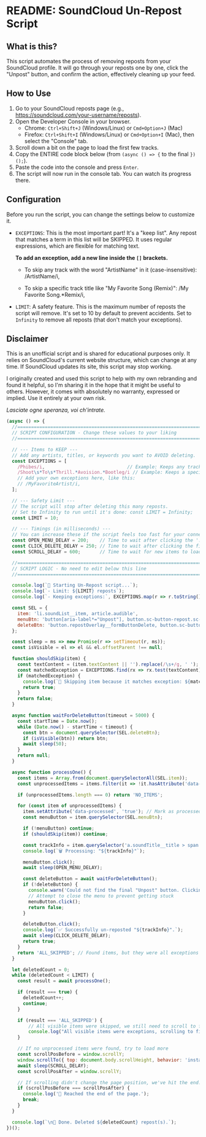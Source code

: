 README: SoundCloud Un-Repost Script
====================================

What is this?
-------------
This script automates the process of removing reposts from your SoundCloud profile.
It will go through your reposts one by one, click the "Unpost" button, and
confirm the action, effectively cleaning up your feed.

How to Use
----------
1.  Go to your SoundCloud reposts page (e.g., https://soundcloud.com/your-username/reposts).
2.  Open the Developer Console in your browser.
    - Chrome: `Ctrl+Shift+J` (Windows/Linux) or `Cmd+Option+J` (Mac)
    - Firefox: `Ctrl+Shift+I` (Windows/Linux) or `Cmd+Option+I` (Mac), then select the "Console" tab.
3.  Scroll down a bit on the page to load the first few tracks.
4.  Copy the ENTIRE code block below (from `(async () => {` to the final `})();`).
5.  Paste the code into the console and press `Enter`.
6.  The script will now run in the console tab. You can watch its progress there.

Configuration
-------------
Before you run the script, you can change the settings below to customize it.

- `EXCEPTIONS`: This is the most important part! It's a "keep list". Any repost
  that matches a term in this list will be SKIPPED. It uses regular expressions,
  which are flexible for matching text.

  **To add an exception, add a new line inside the `[]` brackets.**

  - To skip any track with the word "ArtistName" in it (case-insensitive):
    /ArtistName/i,

  - To skip a specific track title like "My Favorite Song (Remix)":
    /My Favorite Song.*Remix/i,

- `LIMIT`: A safety feature. This is the maximum number of reposts the script
  will remove. It's set to 10 by default to prevent accidents.
  Set to `Infinity` to remove all reposts (that don't match your exceptions).

Disclaimer
----------
This is an unofficial script and is shared for educational purposes only. It relies
on SoundCloud's current website structure, which can change at any time. If
SoundCloud updates its site, this script may stop working.

I originally created and used this script to help with my own rebranding and found
it helpful, so I'm sharing it in the hope that it might be useful to others.
However, it comes with absolutely no warranty, expressed or implied. Use it
entirely at your own risk.

*Lasciate ogne speranza, voi ch'intrate.*

```javascript
(async () => {
  //================================================================================
  // SCRIPT CONFIGURATION - Change these values to your liking
  //================================================================================

  // --- Items to KEEP ---
  // Add any artists, titles, or keywords you want to AVOID deleting.
  const EXCEPTIONS = [
    /Phibes/i,                              // Example: Keeps any track with "Phibes"
    /Shoot\s*To\s*Thrill.*Avoision.*Bootleg/i // Example: Keeps a specific track
    // Add your own exceptions here, like this:
    // /MyFavoriteArtist/i,
  ];

  // --- Safety Limit ---
  // The script will stop after deleting this many reposts.
  // Set to Infinity to run until it's done: const LIMIT = Infinity;
  const LIMIT = 10;

  // --- Timings (in milliseconds) ---
  // You can increase these if the script feels too fast for your connection.
  const OPEN_MENU_DELAY = 200;    // Time to wait after clicking the '...' menu
  const CLICK_DELETE_DELAY = 250; // Time to wait after clicking the final 'Unpost' button
  const SCROLL_DELAY = 600;       // Time to wait for new items to load after scrolling

  //================================================================================
  // SCRIPT LOGIC - No need to edit below this line
  //================================================================================

  console.log(`🚀 Starting Un-Repost script...`);
  console.log(`- Limit: ${LIMIT} reposts`);
  console.log(`- Keeping exceptions:`, EXCEPTIONS.map(r => r.toString()));

  const SEL = {
    item: 'li.soundList__item, article.audible',
    menuBtn: 'button[aria-label*="Unpost"], button.sc-button-repost.sc-button-selected',
    deleteBtn: 'button.repostOverlay__formButtonDelete, button.sc-button-nostyle.repostOverlay__formButtonDelete'
  };

  const sleep = ms => new Promise(r => setTimeout(r, ms));
  const isVisible = el => el && el.offsetParent !== null;

  function shouldSkip(item) {
    const textContent = (item.textContent || '').replace(/\s+/g, ' ');
    const matchedException = EXCEPTIONS.find(rx => rx.test(textContent));
    if (matchedException) {
      console.log(`🚫 Skipping item because it matches exception: ${matchedException.toString()}`, item);
      return true;
    }
    return false;
  }

  async function waitForDeleteButton(timeout = 5000) {
    const startTime = Date.now();
    while (Date.now() - startTime < timeout) {
      const btn = document.querySelector(SEL.deleteBtn);
      if (isVisible(btn)) return btn;
      await sleep(50);
    }
    return null;
  }

  async function processOne() {
    const items = Array.from(document.querySelectorAll(SEL.item));
    const unprocessedItems = items.filter(it => !it.hasAttribute('data-processed'));

    if (unprocessedItems.length === 0) return 'NO_ITEMS';

    for (const item of unprocessedItems) {
      item.setAttribute('data-processed', 'true'); // Mark as processed to avoid loops
      const menuButton = item.querySelector(SEL.menuBtn);

      if (!menuButton) continue;
      if (shouldSkip(item)) continue;

      const trackInfo = item.querySelector('a.soundTitle__title > span')?.textContent || 'Unknown Track';
      console.log(`🗑️ Processing: "${trackInfo}"`);

      menuButton.click();
      await sleep(OPEN_MENU_DELAY);

      const deleteButton = await waitForDeleteButton();
      if (!deleteButton) {
        console.warn('Could not find the final "Unpost" button. Clicking menu button again to close.', item);
        // Attempt to close the menu to prevent getting stuck
        menuButton.click();
        return false;
      }

      deleteButton.click();
      console.log(`✅ Successfully un-reposted "${trackInfo}".`);
      await sleep(CLICK_DELETE_DELAY);
      return true;
    }
    return 'ALL_SKIPPED'; // Found items, but they were all exceptions
  }

  let deletedCount = 0;
  while (deletedCount < LIMIT) {
    const result = await processOne();

    if (result === true) {
      deletedCount++;
      continue;
    }

    if (result === 'ALL_SKIPPED') {
        // All visible items were skipped, we still need to scroll to find more
        console.log("All visible items were exceptions, scrolling to find more...");
    }

    // If no unprocessed items were found, try to load more
    const scrollPosBefore = window.scrollY;
    window.scrollTo({ top: document.body.scrollHeight, behavior: 'instant' });
    await sleep(SCROLL_DELAY);
    const scrollPosAfter = window.scrollY;

    // If scrolling didn't change the page position, we've hit the end.
    if (scrollPosBefore === scrollPosAfter) {
      console.log('🏁 Reached the end of the page.');
      break;
    }
  }

  console.log(`\n🎉 Done. Deleted ${deletedCount} repost(s).`);
})();
```

